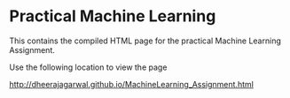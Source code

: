 # Practical Machine Learning

This contains the compiled HTML page for the practical Machine Learning Assignment.

Use the following location to view the page

http://dheerajagarwal.github.io/MachineLearning_Assignment.html
